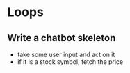 # Loops

## Write a chatbot skeleton

* take some user input and act on it
* if it is a stock symbol, fetch the price
